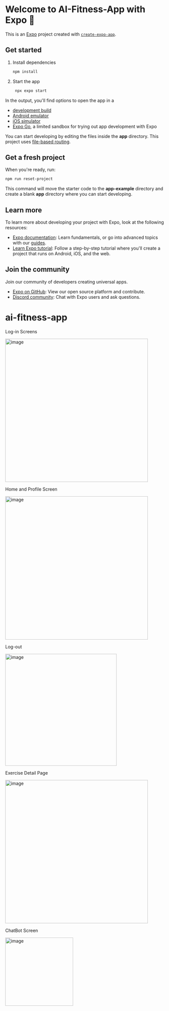 # Welcome to AI-Fitness-App with Expo 👋

This is an [Expo](https://expo.dev) project created with [`create-expo-app`](https://www.npmjs.com/package/create-expo-app).

## Get started

1. Install dependencies

   ```bash
   npm install
   ```

2. Start the app

   ```bash
    npx expo start
   ```

In the output, you'll find options to open the app in a

- [development build](https://docs.expo.dev/develop/development-builds/introduction/)
- [Android emulator](https://docs.expo.dev/workflow/android-studio-emulator/)
- [iOS simulator](https://docs.expo.dev/workflow/ios-simulator/)
- [Expo Go](https://expo.dev/go), a limited sandbox for trying out app development with Expo

You can start developing by editing the files inside the **app** directory. This project uses [file-based routing](https://docs.expo.dev/router/introduction).

## Get a fresh project

When you're ready, run:

```bash
npm run reset-project
```

This command will move the starter code to the **app-example** directory and create a blank **app** directory where you can start developing.

## Learn more

To learn more about developing your project with Expo, look at the following resources:

- [Expo documentation](https://docs.expo.dev/): Learn fundamentals, or go into advanced topics with our [guides](https://docs.expo.dev/guides).
- [Learn Expo tutorial](https://docs.expo.dev/tutorial/introduction/): Follow a step-by-step tutorial where you'll create a project that runs on Android, iOS, and the web.

## Join the community

Join our community of developers creating universal apps.

- [Expo on GitHub](https://github.com/expo/expo): View our open source platform and contribute.
- [Discord community](https://chat.expo.dev): Chat with Expo users and ask questions.
# ai-fitness-app
Log-in Screens

<img width="452" alt="image" src="https://github.com/user-attachments/assets/a8996187-cdb5-4f42-880c-537a058575d3" />

Home and Profile Screen

<img width="452" alt="image" src="https://github.com/user-attachments/assets/5552542a-eb0c-401a-b7cb-87112cf62e5b" />

Log-out

<img width="353" alt="image" src="https://github.com/user-attachments/assets/d7079c78-a925-4aef-8e5c-c3448e4d4f3e" />

Exercise Detail Page

<img width="452" alt="image" src="https://github.com/user-attachments/assets/e32101e6-ab6b-4358-8265-b02be114a98e" />

ChatBot Screen

<img width="215" alt="image" src="https://github.com/user-attachments/assets/f4ab60f1-6b7e-49d4-9226-d02167c00986" />



